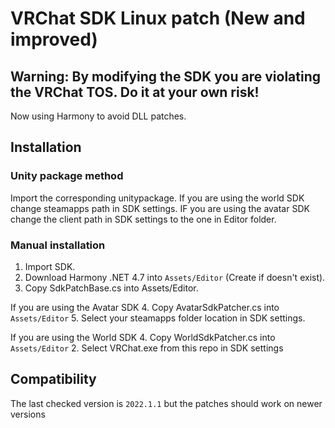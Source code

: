 # VRChat SDK Linux patch (New and improved)

## Warning: By modifying the SDK you are violating the VRChat TOS. Do it at your own risk!

Now using Harmony to avoid DLL patches.

## Installation

### Unity package method
Import the corresponding unitypackage.
If you are using the world SDK change steamapps path in SDK settings.
IF you are using the avatar SDK change the client path in SDK settings to the one in Editor folder.

### Manual installation
1. Import SDK.
2. Download Harmony .NET 4.7 into `Assets/Editor` (Create if doesn't exist).
3. Copy SdkPatchBase.cs into Assets/Editor.

If you are using the Avatar SDK
4. Copy AvatarSdkPatcher.cs into `Assets/Editor`
5. Select your steamapps folder location in SDK settings.

If you are using the World SDK
4. Copy WorldSdkPatcher.cs into `Assets/Editor`
2. Select VRChat.exe from this repo in SDK settings

## Compatibility

The last checked version is `2022.1.1` but the patches should work on newer versions
